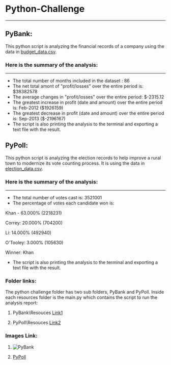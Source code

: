 # Python-Challenge
----------------------------------------------------------------------------------------------
## PyBank:
This python script is analyzing the financial records of a company using the data in [budget_data.csv](C:\Users\Uzma\Python-Challenge\PyBank\Resources\budget_data.csv).

### Here is the summary of the analysis:
---
- The total number of months included in the dataset : 86
- The net total amont of "profit/losses" over the entire period is: $38382578
- The average changes in "profit/losses" over the entire period: $-2315.12
- The greatest increase in profit (date and amount) over the entire period is: Feb-2012 ($1926159)
- The greatest decrease in profit (date and amount) over the entire period is: Sep-2013 ($-2196167)
- The script is also printing the analysis to the terminal and exporting a text file with the result.

## PyPoll:
This python script is analyzing the election records to help improve a rural town to modernize its vote counting process. It is using the data in [election_data.csv](C:\Users\Uzma\Python-Challenge\PyPoll\Resources\election_data.csv).

### Here is the summary of the analysis:
---
- The total number of votes cast is: 3521001
- The percentage of votes each candidate won is:

 Khan - 63.000% (2218231)

 Correy: 20.000% (704200)

 Li: 14.000% (492940)

 O'Tooley: 3.000% (105630)
 
 Winner: Khan

- The script is also printing the analysis to the terminal and exporting a text file with the result.


### Folder links:
The python challenge folder has two sub folders, PyBank and PyPoll. Inside each resources folder is the main.py which contains the script to run the analysis report:
1. PyBank\Resouces
[Link1](C:\Users\Uzma\Python-Challenge\PyBank)

2. PyPoll\Resouces
[Link2](C:\Users\Uzma\Python-Challenge\PyPoll) 

### Images Link:

1. ![PyBank](C:\Users\Uzma\Python-Challenge\Image_PyBank.jpg)

2. [PyPoll](C:\Users\Uzma\Python-Challenge\Image_PyPoll.jpg)





